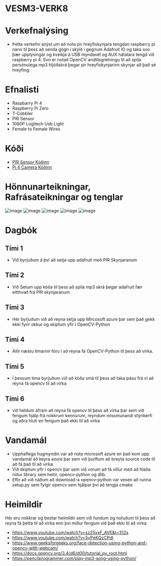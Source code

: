 # VESM3-VERK8

# Verkefnalýsing

- Þetta verkefni snýst um að nota pir hreyfiskynjara tengdan raspberry pi nano til þess að senda gögn í skýið í gegnum Adafruit IO og taka svo þær upplýsingar og kveikja á USB myndavél og AUX hátalara tengd við raspberry pi 4. Svo er notað OpenCV andlitsgreiningu til að spila persónulega mp3 hljóðskrá þegar pir hreyfiskynjarinn skynjar að það sé hreyfing.


# Efnalisti

- Raspbarry Pi 4
- Raspberry Pi Zero
- T-Cobbler
- PIR Sensor
- 1080P Logitech Usb Light
- Female to Female Wires

# Kóði

- [PIR Sensor Kóðinn](https://github.com/Tiago-MiguelM/VESM3-VERK3/blob/main/PiNano/LokaVerkefni8%20Motion%20Sensor.py)
- [Pi 4 Camera Kóðinn](https://github.com/Tiago-MiguelM/VESM3-VERK3/blob/main/Pi4/Basics.py)

# Hönnunarteikningar, Rafrásateikningar og tenglar

![image](https://github.com/Tiago-MiguelM/VESM3-VERK3/blob/main/circuit.png)
![image](https://github.com/Tiago-MiguelM/VESM3-VERK8/blob/main/20220302_161706.jpg)
![image](https://github.com/Tiago-MiguelM/VESM3-VERK8/blob/main/20220302_161701.jpg)
![image](https://github.com/Tiago-MiguelM/VESM3-VERK8/blob/main/20220302_161604.jpg)
![image](https://github.com/Tiago-MiguelM/VESM3-VERK8/blob/main/20220302_161624.jpg)

# Dagbók

## Tími 1
- Við byrjuðum á því að setja upp adafruit með PIR Skynjaranum
## Tími 2
- Við Setum upp kóða til þess að spila mp3 skrá þegar adafruit fær eitthvað frá PIR skynjaranum
## Tími 3
- Hér byrjuðum við að reyna setja upp Mircosoft azure þar sem það gekk ekki fyrir okkur og skiptum yfir í OpenCV-Python
## Tími 4
- Allir næstu tímarnir fóru í að reyna fá OpenCV-Python til þess að virka. 
## Tími 5
- Í þessum tíma byrjuðum við að kóða smá til þess að taka pásu frá ví að reyna fá opencv til að virka 
## Tími 6
- við heldum áfram að reyna fá opencv til þess að virka þar sem við fengum hjálp frá nokkrum kennurum, reyndum missmunandi stýrikerfi og aðra hluti en fengum það ekki til að virka 

# Vandamál

- Upphaflega hugmyndin var að nota microsoft azure en það kom upp vandamál að keyra azure þar sem við þurftum að breyta source code til að fá það til að virka.
- Við skiptum yfir í opencv þar sem við vorum að fá villur með að hlaða niður library sem heitir, opencv-python og dlib.
- Eftir að við náðum að download-a opencv-python var vesen að runna setup.py sem fylgir opencv sem hjálpar því að tengja cmake


# Heimildir

Hér eru nokkrar og bestar heimildir sem við fundum og notuðum til þess að reyna fá þetta til að virka enn því miður fengum við það ekki til að virka 

- https://www.youtube.com/watch?v=sz25xxF_AVE&t=312s
- https://www.youtube.com/watch?v=5yPeKQzCPdI
- https://www.geeksforgeeks.org/face-detection-using-python-and-opencv-with-webcam/
- https://docs.opencv.org/3.4/d6/d00/tutorial_py_root.html
- https://pencilprogrammer.com/play-mp3-song-using-python/
